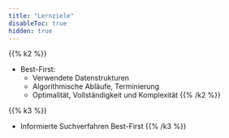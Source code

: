 ```yaml
---
title: "Lernziele"
disableToc: true
hidden: true
---
```



{{% k2 %}}
*   Best-First:
    *   Verwendete Datenstrukturen
    *   Algorithmische Abläufe, Terminierung
    *   Optimalität, Vollständigkeit und Komplexität
{{% /k2 %}}

{{% k3 %}}
*   Informierte Suchverfahren Best-First
{{% /k3 %}}
